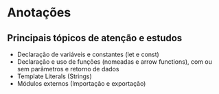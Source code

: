 # Anotações

## Principais tópicos de atenção e estudos
- Declaração de variáveis e constantes (let e const)
- Declaração e uso de funções (nomeadas e arrow functions), com ou sem parâmetros e retorno de dados
- Template Literals (Strings)
- Módulos externos (Importação e exportação)


